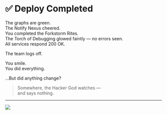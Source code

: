 # ✅ Deploy Completed

The graphs are green.  
The Notify Nexus cheered.  
You completed the Forkstorm Rites.  
The Torch of Debugging glowed faintly — no errors seen.  
All services respond 200 OK.

The team logs off.

You smile.  
You did everything.

…But did anything change?

> Somewhere, the Hacker God watches —  
> and says nothing.

---

<a href="../../start-game.md">
  <img src="https://img.shields.io/badge/Everything%20seemed%20fine.%20Almost.%20Retry-slategray?style=for-the-badge"/>
</a>
